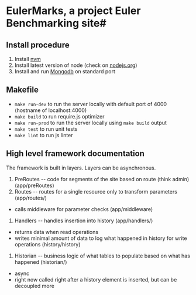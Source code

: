 # EulerMarks, a project Euler Benchmarking site#

## Install procedure ##

1. Install [nvm](https://github.com/creationix/nvm/)
1. Install latest version of node (check on [nodejs.org](http://nodejs.org))
1. Install and run [Mongodb](http://www.mongodb.org/) on standard port

## Makefile ##

- ```make run-dev``` to run the server locally with default port of 4000 (hostname of localhost:4000)
- ```make build``` to run require.js optimizer
- ```make run-prod``` to run the server locally using ```make build``` output
- ```make test``` to run unit tests
- ```make lint``` to run js linter

## High level framework documentation ##

The framework is built in layers. Layers can be asynchronous.

1. PreRoutes -- code for segments of the site based on route (think admin) (app/preRoutes)
1. Routes -- routes for a single resource only to transform parameters (app/routes/)
  - calls middleware for parameter checks (app/middleware)
1. Handlers -- handles insertion into history (app/handlers/)
  - returns data when read operations
  - writes minimal amount of data to log what happened in history for write operations (history/history)
1. Historian -- business logic of what tables to populate based on what has happened (historian/)
  - async
  - right now called right after a history element is inserted, but can be decoupled more